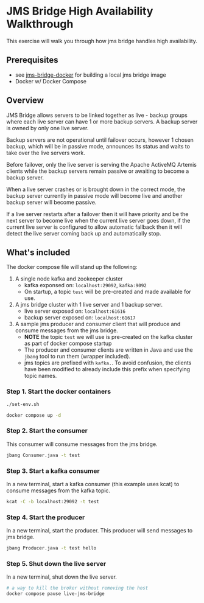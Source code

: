 # JMS Bridge High Availability Walkthrough

This exercise will walk you through how jms bridge handles high availability.

## Prerequisites

- see [jms-bridge-docker](../jms-bridge-docker/README.md) for building a local jms bridge image
- Docker w/ Docker Compose

## Overview

JMS Bridge allows servers to be linked together as live - backup groups where each live server can have 1 or more
backup servers. A backup server is owned by only one live server.

Backup servers are not operational until failover occurs, however 1 chosen backup, which will be in passive mode,
announces its status and waits to take over the live servers work.

Before failover, only the live server is serving the Apache ActiveMQ Artemis clients while the backup servers remain
passive or awaiting to become a backup server.

When a live server crashes or is brought down in the correct mode, the backup server currently in passive mode will
become live and another backup server will become passive.

If a live server restarts after a failover then it will have priority and be the next server to become live when the
current live server goes down, if the current live server is configured to allow automatic fallback then it will detect
the live server coming back up and automatically stop.

## What's included

The docker compose file will stand up the following:

1. A single node kafka and zookeeper cluster
    - kafka exponsed on: `localhost:29092`, `kafka:9092`
    - On startup, a topic `test` will be pre-created and made available for use.
2. A jms bridge cluster with 1 live server and 1 backup server.
    - live server exposed on: `localhost:61616`
    - backup server exposed on: `localhost:61617`
3. A sample jms producer and consumer client that will produce and consume messages from the jms bridge.
    - **NOTE** the topic `test` we will use is pre-created on the kafka cluster as part of docker compose startup
    - The producer and consumer clients are written in Java and use the `jbang` tool to run them (wrapper included).
    - jms topics are prefixed with `kafka.`. To avoid confusion, the clients have been modified to already include this
      prefix when specifying topic names.

### Step 1. Start the docker containers

```bash
./set-env.sh

docker compose up -d
```

### Step 2. Start the consumer

This consumer will consume messages from the jms bridge.

```bash
jbang Consumer.java -t test
```

### Step 3. Start a kafka consumer

In a new terminal, start a kafka consumer (this example uses kcat) to consume
messages from the kafka topic.

```bash
kcat -C -b localhost:29092 -t test
```

### Step 4. Start the producer

In a new terminal, start the producer. This producer will send messages to jms bridge.

```bash
jbang Producer.java -t test hello
```

### Step 5. Shut down the live server

In a new terminal, shut down the live server.

```bash
# a way to kill the broker without removing the host
docker compose pause live-jms-bridge
```
